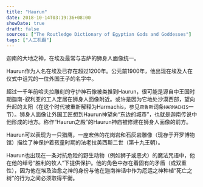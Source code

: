 ```yaml
---
title: "Haurun"
date: 2018-10-14T03:19:36+08:00
showDate: true
draft: false
sources: ["The Routledge Dictionary of Egyptian Gods and Goddesses"]
tags: ["人工机翻"]
---
```


迦南的大地之神，在埃及最常与吉萨的狮身人面像统一。

Haurun作为人名在埃及已存在超过1200年。公元前1900年，他出现在埃及人在仪式中诅咒的一位外国王子的名字中。

超过一千年前哈夫拉雕刻的守护神石像被类推到Haurun，很可能是源自中王国时期迦南-叙利亚的工人定居在狮身人面像附近。或许是因为它地处沙漠西部，望向升起的太阳（在这个时代被重新解释为Harmachis，参见`荷鲁斯`词条`HARMACHIS`一节）。狮身人面像让外国工匠想到Haurun神望向“东边的城市”，也就是迦南传说中他形成的地方。称作“Haurun之殿”的Haurun神庙被修建在狮身人面像的前方。

Haurun可以表现为一只猎鹰，一座宏伟的花岗岩和石灰岩雕像（现存于开罗博物馆）描绘了神保护着孩童时期的法老拉美西斯二世（第十九王朝）。

Haurun也出现在一条对抗危险的野生动物（例如狮子或恶犬）的魔法咒语中，他在他的绰号“胜利的牧人”下提供保护。他的角色中存在着固有的矛盾（或双重性），因为他在埃及治愈之神的身份与他在迦南神话中作为厄运之神种植“死亡之树”的行为之间必须取得平衡。